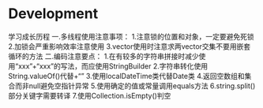 # Development
学习成长历程
一.多线程使用注意事项：
1.注意锁的位置和对象，一定要避免死锁
2.加锁会严重影响效率注意使用
3.vector使用时注意求两vector交集不要用嵌套循环的方法
二.编码注意要点：
1.在有较多的字符串拼接时减少使用“xxx”+“xxx”的写法，而应使用StringBuilder
2.字符串转化使用String.valueOf()代替+“”
3.使用localDateTime类代替Date类
4.返回空数组和集合而非null避免空指针异常
5.使用确定的值或常量调用equals方法
6.string.split()部分关键字需要转译
7.使用Collection.isEmpty()判空
